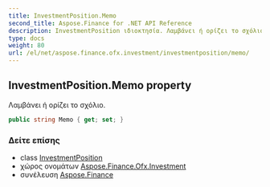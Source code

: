 ```yaml
---
title: InvestmentPosition.Memo
second_title: Aspose.Finance for .NET API Reference
description: InvestmentPosition ιδιοκτησία. Λαμβάνει ή ορίζει το σχόλιο.
type: docs
weight: 80
url: /el/net/aspose.finance.ofx.investment/investmentposition/memo/
---
```

## InvestmentPosition.Memo property

Λαμβάνει ή ορίζει το σχόλιο.

```csharp
public string Memo { get; set; }
```

### Δείτε επίσης

* class [InvestmentPosition](../)
* χώρος ονομάτων [Aspose.Finance.Ofx.Investment](../../investmentposition/)
* συνέλευση [Aspose.Finance](../../../)


